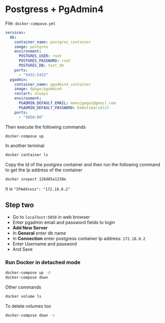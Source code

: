 # Postgress + PgAdmin4

File: `docker-compose.yml`

```yml
services:
  db:
    container_name: postgres_container
    image: postgres
    environment:
      POSTGRES_USER: root
      POSTGRES_PASSWORD: root
      POSTGRES_DB: test_db
    ports:
      - "5432:5432"
  pgadmin:
    container_name: pgadmin4_container
    image: dpage/pgadmin4
    restart: always
    environment:
      PGADMIN_DEFAULT_EMAIL: manujgogoi@gmail.com
      PGADMIN_DEFAULT_PASSWORD: Kakotibari#123
    ports:
      - "5050:80"
```

Then execute the following commands

```sh
docker-compose up
```

In another terminal

```sh
docker container ls
```

Copy the Id of the postgres container and then run the following command to get the Ip address of the container

```sh
docker inspect 126d85a1238e
```

It is `"IPAddress": "172.18.0.2"`

## Step two

- Go to `localhost:5050` in web browser
- Enter pgadmin email and password fields to login
- **Add New Server**
- In **General** enter db name
- In **Connection** enter postgress container Ip address: `172.18.0.2`
- Enter Username and password
- And Save

### Run Docker in detached mode

```sh
docker-compose up -d
docker-compose down
```

Other commands

```sh
docker volume ls
```

To delete volumes too

```sh
docker-compose down -v
```
